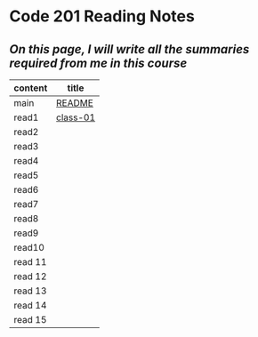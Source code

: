 # **Code 201 Reading Notes**

## ***On this page, I will write all the summaries required from me in this course***

content  | title
------------ | -------------
main       | [README](https://amna-alhammad.github.io/reading-notes/)
read1   | [class-01](https://amna-alhammad.github.io/reading-notes/class-01)
read2       |
read3          |
read4     |
read5 |
read6 |
read7|
read8 |
read9 |
read10 |
read 11 |
read 12 |
read 13 |
read 14 |
read 15 | 
